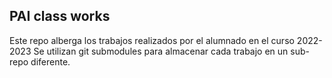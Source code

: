 ## PAI class works

Este repo alberga los trabajos realizados por el alumnado en el curso 2022-2023
Se utilizan git submodules para almacenar cada trabajo en un sub-repo diferente.
